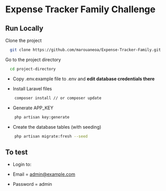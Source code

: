 # Expense Tracker Family Challenge

## Run Locally

Clone the project

```bash
  git clone https://github.com/marouaneoa/Expense-Tracker-Family.git
```

Go to the project directory

```bash
  cd project-directory
```

- Copy .env.example file to .env and **edit database credentials there**

- Install Laravel files

```bash
    composer install // or composer update
```

- Generate APP_KEY

```bash
    php artisan key:generate
```
- Create the database tables (with seeding)

```bash
    php artisan migrate:fresh --seed
```

## To test

- Login to:

- Email = admin@example.com
- Password = admin
